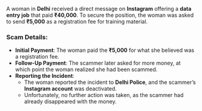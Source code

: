 A woman in **Delhi** received a direct message on **Instagram** offering a **data entry job** that paid **₹40,000**. To secure the position, the woman was asked to send **₹5,000** as a registration fee for training material.

### Scam Details:
- **Initial Payment**: The woman paid the **₹5,000** for what she believed was a registration fee.
- **Follow-Up Payment**: The scammer later asked for more money, at which point the woman realized she had been scammed.
- **Reporting the Incident**: 
  - The woman reported the incident to **Delhi Police**, and the scammer’s **Instagram account** was deactivated.
  - Unfortunately, no further action was taken, as the scammer had already disappeared with the money.